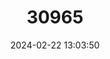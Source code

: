 ---
title: "30965"
category: "Taxus floridana"
draft: false
date: 2024-02-22 13:03:50
languages:
  English: ["Florida Yew"]
---
